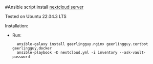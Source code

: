 #Ansible script install [nextcloud server](https://nextcloud.com/ "nextcloud server")

Tested on Ubuntu 22.04.3 LTS

Installation:

- Run:

        ansible-galaxy install geerlingguy.nginx geerlingguy.certbot geerlingguy.docker
        ansible-playbook -D nextcloud.yml -i inventory --ask-vault-password
